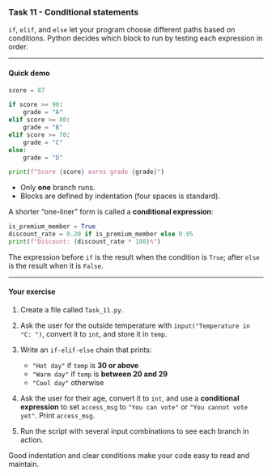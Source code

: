 ### **Task 11 - Conditional statements**

`if`, `elif`, and `else` let your program choose different paths based on conditions.
Python decides which block to run by testing each expression in order.

---

#### Quick demo

```python
score = 87

if score >= 90:
    grade = "A"
elif score >= 80:
    grade = "B"
elif score >= 70:
    grade = "C"
else:
    grade = "D"

print(f"Score {score} earns grade {grade}")
```

- Only **one** branch runs.
- Blocks are defined by indentation (four spaces is standard).

A shorter “one-liner” form is called a **conditional expression**:

```python
is_premium_member = True
discount_rate = 0.20 if is_premium_member else 0.05
print(f"Discount: {discount_rate * 100}%")
```

The expression before `if` is the result when the condition is `True`; after `else` is the result when it is `False`.

---

#### Your exercise

1. Create a file called `Task_11.py`.
2. Ask the user for the outside temperature with `input("Temperature in °C: ")`, convert it to `int`, and store it in `temp`.
3. Write an `if-elif-else` chain that prints:

   - `"Hot day"` if `temp` is **30 or above**
   - `"Warm day"` if `temp` is **between 20 and 29**
   - `"Cool day"` otherwise

4. Ask the user for their age, convert it to `int`, and use a **conditional expression** to set `access_msg` to `"You can vote"` or `"You cannot vote yet"`. Print `access_msg`.
5. Run the script with several input combinations to see each branch in action.

Good indentation and clear conditions make your code easy to read and maintain.
